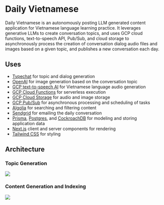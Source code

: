 # Daily Vietnamese

Daily Vietnamese is an autonomously posting LLM generated content application for Vietnamese language learning practice. It leverages generative LLMs to create conversation topics, and uses GCP cloud functions, text-to-speech API, Pub/Sub, and cloud storage to asynchronously process the creation of conversation dialog audio files and images based on a given topic, and publishes a new conversation each day.

## Uses

- [Typechat](https://github.com/microsoft/TypeChat) for topic and dialog generation
- [OpenAI](https://platform.openai.com/docs/overview) for image generation based on the conversation topic
- [GCP text-to-speech AI](https://cloud.google.com/text-to-speech) for Vietnamese language audio generation
- [GCP Cloud Functions](https://cloud.google.com/functions) for serverless execution
- [GCP Cloud Storage](https://cloud.google.com/storage) for audio and image storage
- [GCP Pub/Sub](https://cloud.google.com/pubsub) for asynchronous processing and scheduling of tasks
- [Algolia](https://www.algolia.com/) for searching and filtering content
- [Sendgrid](https://sendgrid.com/) for emailing the daily conversation
- [Prisma](https://www.prisma.io/), [Postgres](https://www.postgresql.org/), and [CockroachDB](https://www.cockroachlabs.com/) for modeling and storing application data
- [Next.js](https://nextjs.org/) client and server components for rendering
- [Tailwind CSS](https://tailwindcss.com/) for styling

## Architecture

### Topic Generation

[![](https://mermaid.ink/img/pako:eNpNkMuKwzAMRX9FaNWB5geyKLTJZlZdpLt6FsZWm0D8QJY7DEn-fdwxU6qV4B7ORVrQBEvY4p11HOHSKw9ljstgRrJ5Jt6gaQ6rYdJCjQn-QZy0TME3aZL8twE9yMsKp2vFujdq-Ie-nh5YIwcXC9vtzpH88fOjFnY1fSmLrAanGlQxvPrfxMDhe4V-iSHJnSltyuMeHbHTky2XLU-RQhnJkcK2rJZuOs-iUPmtoDpLGH68wVY40x5ztKWrn3T5icP2pudE2y-lp2gu?type=png)](https://mermaid.live/edit#pako:eNpNkMuKwzAMRX9FaNWB5geyKLTJZlZdpLt6FsZWm0D8QJY7DEn-fdwxU6qV4B7ORVrQBEvY4p11HOHSKw9ljstgRrJ5Jt6gaQ6rYdJCjQn-QZy0TME3aZL8twE9yMsKp2vFujdq-Ie-nh5YIwcXC9vtzpH88fOjFnY1fSmLrAanGlQxvPrfxMDhe4V-iSHJnSltyuMeHbHTky2XLU-RQhnJkcK2rJZuOs-iUPmtoDpLGH68wVY40x5ztKWrn3T5icP2pudE2y-lp2gu)

### Content Generation and Indexing

[![](https://mermaid.ink/img/pako:eNptU9FuozAQ_BXLT4kU_0B0qpSSJpc06VXKSffCi4UXsAQ2MibtCfj3s1lzwm3ghbVnZmfHuKeZFkC3tDC8KcnvfaqIe3b9LStBdBWYkTD2RIYcbFayTKs7mJZbqRVrpe3wK9eGZQZcoQomJK90QeAOyg7keTUxkwXxNvMO2iSBtZ9Ia-z-TH5MPZfdyP9uA7nOMER5CfjSNlnhMomEE2Q0RteNA136Xw2o3WnE3QvuopCTiDhBLnQx-mO49u-6tYWBdiQR9EFUSGvjoHgnpJ4N77_nhNbbRUo7z1g_8BUaMFnzAoLkS4gAZU5-Z_3AZ2B-aCNif0HmgMZQ5Y9HLQwFwUPkxUvNY70FE54YwG8InlAYQS4rGMhp3p4O_xpVP7HaP5o5ivEYDb3M6xiU-mPyTix8WmY1axuArBxnxOL8Y2t9UulOkJvVxsUY8C-Ix8yjGYKSVAI-_Y9gnbfg8LyaVt05uypYO0cjnyfya7-rCl1J7pr5l25oDabmUrjL2ntkSm0JNaR06z4F5LyrbEpTNToo76y-_VUZ3VrTwYZ2jcBQ3DWv6TbnVQvjP2ZNVeM?type=png)](https://mermaid.live/edit#pako:eNptU9FuozAQ_BXLT4kU_0B0qpSSJpc06VXKSffCi4UXsAQ2MibtCfj3s1lzwm3ghbVnZmfHuKeZFkC3tDC8KcnvfaqIe3b9LStBdBWYkTD2RIYcbFayTKs7mJZbqRVrpe3wK9eGZQZcoQomJK90QeAOyg7keTUxkwXxNvMO2iSBtZ9Ia-z-TH5MPZfdyP9uA7nOMER5CfjSNlnhMomEE2Q0RteNA136Xw2o3WnE3QvuopCTiDhBLnQx-mO49u-6tYWBdiQR9EFUSGvjoHgnpJ4N77_nhNbbRUo7z1g_8BUaMFnzAoLkS4gAZU5-Z_3AZ2B-aCNif0HmgMZQ5Y9HLQwFwUPkxUvNY70FE54YwG8InlAYQS4rGMhp3p4O_xpVP7HaP5o5ivEYDb3M6xiU-mPyTix8WmY1axuArBxnxOL8Y2t9UulOkJvVxsUY8C-Ix8yjGYKSVAI-_Y9gnbfg8LyaVt05uypYO0cjnyfya7-rCl1J7pr5l25oDabmUrjL2ntkSm0JNaR06z4F5LyrbEpTNToo76y-_VUZ3VrTwYZ2jcBQ3DWv6TbnVQvjP2ZNVeM)

